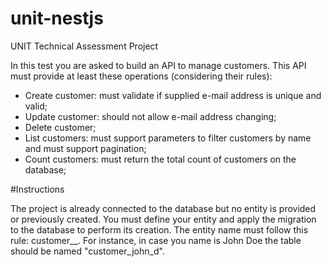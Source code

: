 # unit-nestjs
UNIT Technical Assessment Project

In this test you are asked to build an API to manage customers. This API must provide at least these operations (considering their rules):

* Create customer: must validate if supplied e-mail address is unique and valid;
* Update customer: should not allow e-mail address changing; 
* Delete customer;
* List customers: must support parameters to filter customers by name and must support pagination;
* Count customers: must return the total count of customers on the database;


#Instructions

The project is already connected to the database but no entity is provided or previously created. You must define your entity and apply the migration to the database to perform its creation. The entity name must follow this rule: customer_<your first name>_<surname initials>. For instance, in case you name is John Doe the table should be named "customer_john_d".
  

